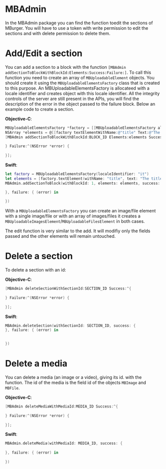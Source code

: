 # MBAdmin

In the MBAdmin package you can find the function toedit the sections of MBurger.
You will have to use a token with write permission to edit the sections and with delete permission to delete them.

# Add/Edit a section

You can add a section to a block with the function `[MBAdmin addSectionToBlockWithBlockId:Elements:Success:Failure:]`. To call this function you need to create an array of `MBUploadableElement` objects. You should create it using the `MBUploadableElementsFactory` class that is created to this purpose. An MBUploadableElementsFactory is allocateed with a locale identifier and creates object with this locale identifier. All the integrity controls of the server are still present in the APIs, you will find the description of the error in the object passed to the failure block. Below an example code to create a section. 

**Objective-C**:

```objective-c
MBUploadableElementsFactory *factory = [[MBUploadableElementsFactory alloc] initWithLocaleIdentifier:@"it"];
NSArray *elements = @[[factory textElementWithName:@"title" Text:@"The title", [factory imagesElementWithName:@"image" Image:[UIImage imageNamed:@"test_image"]]]];
[MBAdmin addSectionToBlockWithBlockId:BLOCK_ID Elements:elements Success:^{
        
} Failure:^(NSError *error) {
        
}];
```

**Swift**:

```swift
let factory = MBUploadableElementsFactory(localeIdentifier: "it")
let elements = [factory.textElement(withName: "title", text: "The title"), factory.imagesElement(withName: "image", image: UIImage.init(named: "Test"))]
MBAdmin.addSectionToBlock(withBlockId: 1, elements: elements, success: {

}, failure: { (error) in
            
})          
```

With a `MBUploadableElementsFactory` you can create an image/file element with a single image/file or with an array of images/files it creates a `MBUploadableImagesElement`/`MBUploadableFilesElement` in both cases.

The edit function is very similar to the add. It will modifiy only the fields passed and the other elements will remain untouched.

# Delete a section

To delete a section with an id:

**Objective-C**:

```objective-c
[MBAdmin deleteSectionWithSectionId:SECTION_ID Success:^{
        
} Failure:^(NSError *error) {
        
}];
```
**Swift**:

```swift
MBAdmin.deleteSection(withSectionId: SECTION_ID, success: {
}, failure: { (error) in

            
})

```


# Delete a media

You can delete a media (an image or a video), giving its id. with the function. The id of the media is the field id of the objects `MBImage` and `MBFile`.

**Objective-C**:

```objective-c
[MBAdmin deleteMediaWithMediaId:MEDIA_ID Success:^{
        
} Failure:^(NSError *error) {
        
}];
```

**Swift**:

```swift
MBAdmin.deleteMedia(withMediaId: MEDIA_ID, success: {
            
}, failure: { (error) in
            
})
```
